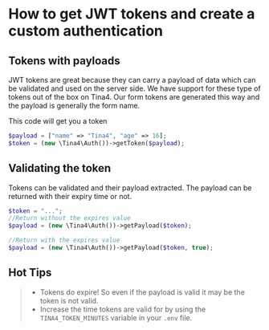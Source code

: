 # How to get JWT tokens and create a custom authentication

## Tokens with payloads

JWT tokens are great because they can carry a payload of data which can be validated and used on the server side.
We have support for these type of tokens out of the box on Tina4. Our form tokens are generated this way and the payload is generally the form name.

This code will get you a token
```php
$payload = ["name" => "Tina4", "age" => 16];
$token = (new \Tina4\Auth())->getToken($payload);
```

## Validating the token

Tokens can be validated and their payload extracted.  The payload can be returned with their expiry time or not.

```php
$token = "...";
//Return without the expires value
$payload = (new \Tina4\Auth())->getPayload($token);

//Return with the expires value
$payload = (new \Tina4\Auth())->getPayload($token, true);
```




## Hot Tips
>- Tokens do expire! So even if the payload is valid it may be the token is not valid.
>- Increase the time tokens are valid for by using the `TINA4_TOKEN_MINUTES` variable in your `.env` file.
